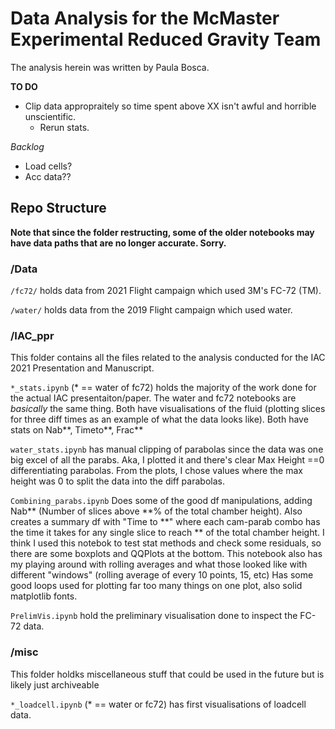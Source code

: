 # Data Analysis for the McMaster Experimental Reduced Gravity Team
The analysis herein was written by Paula Bosca. 

**TO DO**
- Clip data appropraitely so time spent above XX isn't awful and horrible unscientific. 
	- Rerun stats. 

*Backlog*
- Load cells? 
- Acc data??



## Repo Structure 
**Note that since the folder restructing, some of the older notebooks may have data paths that are no longer accurate. Sorry.**

### /Data
`/fc72/` holds data from 2021 Flight campaign which used 3M's FC-72 (TM). 

`/water/` holds data from the 2019 Flight campaign which used water. 

### /IAC_ppr 
This folder contains all the files related to the analysis conducted for the IAC 2021 Presentation and Manuscript. 


`*_stats.ipynb` (* == water of fc72) holds the majority of the work done for the actual IAC presentaiton/paper. 
The water and fc72 notebooks are *basically* the same thing. 
Both have visualisations of the fluid (plotting slices for three diff times as an example of what the data looks like). 
Both have stats on Nab\*\*, Timeto\*\*, Frac\*\* 

`water_stats.ipynb` has manual clipping of parabolas since the data was one big excel of all the parabs. 
Aka, I plotted it and there's clear Max Height ==0 differentiating parabolas.
From the plots, I chose values where the max height was 0 to split the data into the diff parabolas. 


`Combining_parabs.ipynb` Does some of the good df manipulations, adding Nab\*\* (Number of slices above \*\*% of the total chamber height). 
Also creates a summary df with "Time to \*\*" where each cam-parab combo has the time it takes for any single slice to reach \*\* of the total chamber height. 
I think I used this notebok to test stat methods and check some residuals, so there are some boxplots and QQPlots at the bottom. 
This notebook also has my playing around with rolling averages and what those looked like with different "windows" (rolling average of every 10 points, 15, etc)
Has some good loops used for plotting far too many things on one plot, also solid matplotlib fonts. 

`PrelimVis.ipynb` hold the preliminary visualisation done to inspect the FC-72 data.


### /misc
This folder holdks miscellaneous stuff that could be used in the future but is likely just archiveable

`*_loadcell.ipynb` (* == water or fc72) has first visualisations of loadcell data. 

